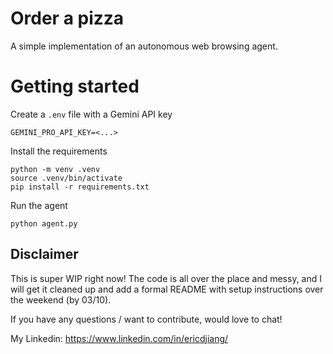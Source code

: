 # Order a pizza
A simple implementation of an autonomous web browsing agent.


# Getting started
Create a `.env` file with a Gemini API key
```
GEMINI_PRO_API_KEY=<...>
```

Install the requirements
```
python -m venv .venv
source .venv/bin/activate
pip install -r requirements.txt
```

Run the agent
```
python agent.py
```

## Disclaimer
This is super WIP right now! The code is all over the place and messy, and I will get it cleaned up and add a formal README with setup instructions over the weekend (by 03/10).

If you have any questions / want to contribute, would love to chat!

My Linkedin: https://www.linkedin.com/in/ericdjiang/